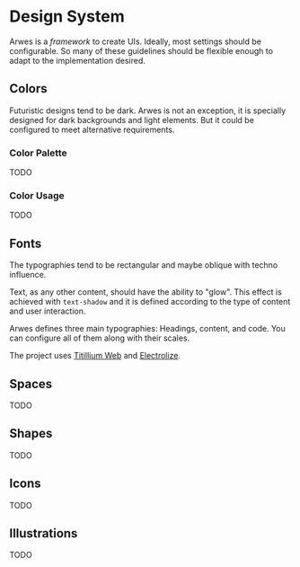 # Design System

Arwes is a _framework_ to create UIs. Ideally, most settings should be configurable.
So many of these guidelines should be flexible enough to adapt to the implementation
desired.

## Colors

Futuristic designs tend to be dark. Arwes is not an exception, it is specially
designed for dark backgrounds and light elements. But it could be configured
to meet alternative requirements.

### Color Palette

TODO

### Color Usage

TODO

## Fonts

The typographies tend to be rectangular and maybe oblique with techno influence.

Text, as any other content, should have the ability to "glow". This effect is
achieved with `text-shadow` and it is defined according to the type of content
and user interaction.

Arwes defines three main typographies: Headings, content, and code. You can
configure all of them along with their scales.

The project uses [Titillium Web](https://fonts.google.com/specimen/Titillium+Web)
and [Electrolize](https://fonts.google.com/specimen/Electrolize).

## Spaces

TODO

## Shapes

TODO

## Icons

TODO

## Illustrations

TODO

